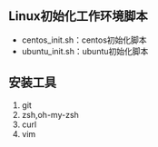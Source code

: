 ## Linux初始化工作环境脚本
* centos_init.sh：centos初始化脚本
* ubuntu_init.sh：ubuntu初始化脚本

## 安装工具
1. git
2. zsh,oh-my-zsh
3. curl
4. vim
